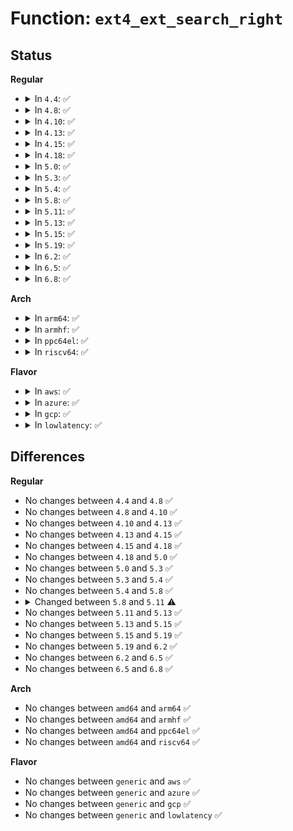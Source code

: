 # Function: <code>ext4_ext_search_right</code>

## Status
<b>Regular</b>
<ul>
<li>
<details>
<summary>In <code>4.4</code>: ✅</summary>

```c
int ext4_ext_search_right(struct inode *inode, struct ext4_ext_path *path, ext4_lblk_t *logical, ext4_fsblk_t *phys, struct ext4_extent **ret_ex);
```

**Collision:** Unique Static

**Inline:** No

**Transformation:** False

**Instances:**

```
In fs/ext4/extents.c (ffffffff812c2e10)
Location: fs/ext4/extents.c:1484
Inline: False
Direct callers:
  - fs/ext4/extents.c:ext4_ext_remove_space
  - fs/ext4/extents.c:ext4_ext_map_blocks
```
**Symbols:**

```
ffffffff812c2e10-ffffffff812c30f8: ext4_ext_search_right (STB_LOCAL)
```
</details>
</li>
<li>
<details>
<summary>In <code>4.8</code>: ✅</summary>

```c
int ext4_ext_search_right(struct inode *inode, struct ext4_ext_path *path, ext4_lblk_t *logical, ext4_fsblk_t *phys, struct ext4_extent **ret_ex);
```

**Collision:** Unique Static

**Inline:** No

**Transformation:** False

**Instances:**

```
In fs/ext4/extents.c (ffffffff812f2810)
Location: fs/ext4/extents.c:1490
Inline: False
Direct callers:
  - fs/ext4/extents.c:ext4_ext_map_blocks
  - fs/ext4/extents.c:ext4_ext_remove_space
```
**Symbols:**

```
ffffffff812f2810-ffffffff812f2adc: ext4_ext_search_right (STB_LOCAL)
```
</details>
</li>
<li>
<details>
<summary>In <code>4.10</code>: ✅</summary>

```c
int ext4_ext_search_right(struct inode *inode, struct ext4_ext_path *path, ext4_lblk_t *logical, ext4_fsblk_t *phys, struct ext4_extent **ret_ex);
```

**Collision:** Unique Static

**Inline:** No

**Transformation:** False

**Instances:**

```
In fs/ext4/extents.c (ffffffff813087e0)
Location: fs/ext4/extents.c:1490
Inline: False
Direct callers:
  - fs/ext4/extents.c:ext4_ext_map_blocks
  - fs/ext4/extents.c:ext4_ext_remove_space
```
**Symbols:**

```
ffffffff813087e0-ffffffff81308aac: ext4_ext_search_right (STB_LOCAL)
```
</details>
</li>
<li>
<details>
<summary>In <code>4.13</code>: ✅</summary>

```c
int ext4_ext_search_right(struct inode *inode, struct ext4_ext_path *path, ext4_lblk_t *logical, ext4_fsblk_t *phys, struct ext4_extent **ret_ex);
```

**Collision:** Unique Static

**Inline:** No

**Transformation:** False

**Instances:**

```
In fs/ext4/extents.c (ffffffff812e6f70)
Location: fs/ext4/extents.c:1490
Inline: False
Direct callers:
  - fs/ext4/extents.c:ext4_ext_map_blocks
  - fs/ext4/extents.c:ext4_ext_remove_space
```
**Symbols:**

```
ffffffff812e6f70-ffffffff812e725c: ext4_ext_search_right (STB_LOCAL)
```
</details>
</li>
<li>
<details>
<summary>In <code>4.15</code>: ✅</summary>

```c
int ext4_ext_search_right(struct inode *inode, struct ext4_ext_path *path, ext4_lblk_t *logical, ext4_fsblk_t *phys, struct ext4_extent **ret_ex);
```

**Collision:** Unique Static

**Inline:** No

**Transformation:** False

**Instances:**

```
In fs/ext4/extents.c (ffffffff8130b970)
Location: fs/ext4/extents.c:1490
Inline: False
Direct callers:
  - fs/ext4/extents.c:ext4_ext_map_blocks
  - fs/ext4/extents.c:ext4_ext_remove_space
```
**Symbols:**

```
ffffffff8130b970-ffffffff8130bc5c: ext4_ext_search_right (STB_LOCAL)
```
</details>
</li>
<li>
<details>
<summary>In <code>4.18</code>: ✅</summary>

```c
int ext4_ext_search_right(struct inode *inode, struct ext4_ext_path *path, ext4_lblk_t *logical, ext4_fsblk_t *phys, struct ext4_extent **ret_ex);
```

**Collision:** Unique Static

**Inline:** No

**Transformation:** False

**Instances:**

```
In fs/ext4/extents.c (ffffffff81339af0)
Location: fs/ext4/extents.c:1484
Inline: False
Direct callers:
  - fs/ext4/extents.c:ext4_ext_map_blocks
  - fs/ext4/extents.c:ext4_ext_remove_space
```
**Symbols:**

```
ffffffff81339af0-ffffffff81339de0: ext4_ext_search_right (STB_LOCAL)
```
</details>
</li>
<li>
<details>
<summary>In <code>5.0</code>: ✅</summary>

```c
int ext4_ext_search_right(struct inode *inode, struct ext4_ext_path *path, ext4_lblk_t *logical, ext4_fsblk_t *phys, struct ext4_extent **ret_ex);
```

**Collision:** Unique Static

**Inline:** No

**Transformation:** False

**Instances:**

```
In fs/ext4/extents.c (ffffffff81350c90)
Location: fs/ext4/extents.c:1484
Inline: False
Direct callers:
  - fs/ext4/extents.c:ext4_ext_map_blocks
  - fs/ext4/extents.c:ext4_ext_remove_space
```
**Symbols:**

```
ffffffff81350c90-ffffffff81350f80: ext4_ext_search_right (STB_LOCAL)
```
</details>
</li>
<li>
<details>
<summary>In <code>5.3</code>: ✅</summary>

```c
int ext4_ext_search_right(struct inode *inode, struct ext4_ext_path *path, ext4_lblk_t *logical, ext4_fsblk_t *phys, struct ext4_extent **ret_ex);
```

**Collision:** Unique Static

**Inline:** No

**Transformation:** False

**Instances:**

```
In fs/ext4/extents.c (ffffffff81379990)
Location: fs/ext4/extents.c:1501
Inline: False
Direct callers:
  - fs/ext4/extents.c:ext4_ext_map_blocks
  - fs/ext4/extents.c:ext4_ext_remove_space
```
**Symbols:**

```
ffffffff81379990-ffffffff81379c71: ext4_ext_search_right (STB_LOCAL)
```
</details>
</li>
<li>
<details>
<summary>In <code>5.4</code>: ✅</summary>

```c
int ext4_ext_search_right(struct inode *inode, struct ext4_ext_path *path, ext4_lblk_t *logical, ext4_fsblk_t *phys, struct ext4_extent **ret_ex);
```

**Collision:** Unique Static

**Inline:** No

**Transformation:** False

**Instances:**

```
In fs/ext4/extents.c (ffffffff81391eb0)
Location: fs/ext4/extents.c:1501
Inline: False
Direct callers:
  - fs/ext4/extents.c:ext4_ext_map_blocks
  - fs/ext4/extents.c:ext4_ext_remove_space
```
**Symbols:**

```
ffffffff81391eb0-ffffffff81392191: ext4_ext_search_right (STB_LOCAL)
```
</details>
</li>
<li>
<details>
<summary>In <code>5.8</code>: ✅</summary>

```c
int ext4_ext_search_right(struct inode *inode, struct ext4_ext_path *path, ext4_lblk_t *logical, ext4_fsblk_t *phys, struct ext4_extent **ret_ex);
```

**Collision:** Unique Static

**Inline:** No

**Transformation:** False

**Instances:**

```
In fs/ext4/extents.c (ffffffff813de630)
Location: fs/ext4/extents.c:1482
Inline: False
Direct callers:
  - fs/ext4/extents.c:ext4_ext_map_blocks
  - fs/ext4/extents.c:ext4_ext_remove_space
```
**Symbols:**

```
ffffffff813de630-ffffffff813de8f3: ext4_ext_search_right (STB_LOCAL)
```
</details>
</li>
<li>
<details>
<summary>In <code>5.11</code>: ✅</summary>

```c
int ext4_ext_search_right(struct inode *inode, struct ext4_ext_path *path, ext4_lblk_t *logical, ext4_fsblk_t *phys, struct ext4_extent *ret_ex);
```

**Collision:** Unique Static

**Inline:** No

**Transformation:** False

**Instances:**

```
In fs/ext4/extents.c (ffffffff813efec0)
Location: fs/ext4/extents.c:1480
Inline: False
Direct callers:
  - fs/ext4/extents.c:ext4_ext_map_blocks
  - fs/ext4/extents.c:ext4_ext_remove_space
```
**Symbols:**

```
ffffffff813efec0-ffffffff813f01ab: ext4_ext_search_right (STB_LOCAL)
```
</details>
</li>
<li>
<details>
<summary>In <code>5.13</code>: ✅</summary>

```c
int ext4_ext_search_right(struct inode *inode, struct ext4_ext_path *path, ext4_lblk_t *logical, ext4_fsblk_t *phys, struct ext4_extent *ret_ex);
```

**Collision:** Unique Static

**Inline:** No

**Transformation:** False

**Instances:**

```
In fs/ext4/extents.c (ffffffff813f6150)
Location: fs/ext4/extents.c:1483
Inline: False
Direct callers:
  - fs/ext4/extents.c:ext4_ext_map_blocks
  - fs/ext4/extents.c:ext4_ext_remove_space
```
**Symbols:**

```
ffffffff813f6150-ffffffff813f6437: ext4_ext_search_right (STB_LOCAL)
```
</details>
</li>
<li>
<details>
<summary>In <code>5.15</code>: ✅</summary>

```c
int ext4_ext_search_right(struct inode *inode, struct ext4_ext_path *path, ext4_lblk_t *logical, ext4_fsblk_t *phys, struct ext4_extent *ret_ex);
```

**Collision:** Unique Static

**Inline:** No

**Transformation:** False

**Instances:**

```
In fs/ext4/extents.c (ffffffff814489f0)
Location: fs/ext4/extents.c:1525
Inline: False
Direct callers:
  - fs/ext4/extents.c:ext4_ext_map_blocks
  - fs/ext4/extents.c:ext4_ext_remove_space
```
**Symbols:**

```
ffffffff814489f0-ffffffff81448cc2: ext4_ext_search_right (STB_LOCAL)
```
</details>
</li>
<li>
<details>
<summary>In <code>5.19</code>: ✅</summary>

```c
int ext4_ext_search_right(struct inode *inode, struct ext4_ext_path *path, ext4_lblk_t *logical, ext4_fsblk_t *phys, struct ext4_extent *ret_ex);
```

**Collision:** Unique Static

**Inline:** No

**Transformation:** False

**Instances:**

```
In fs/ext4/extents.c (ffffffff814c57f0)
Location: fs/ext4/extents.c:1526
Inline: False
Direct callers:
  - fs/ext4/extents.c:ext4_ext_map_blocks
  - fs/ext4/extents.c:ext4_ext_remove_space
```
**Symbols:**

```
ffffffff814c57f0-ffffffff814c5b33: ext4_ext_search_right (STB_LOCAL)
```
</details>
</li>
<li>
<details>
<summary>In <code>6.2</code>: ✅</summary>

```c
int ext4_ext_search_right(struct inode *inode, struct ext4_ext_path *path, ext4_lblk_t *logical, ext4_fsblk_t *phys, struct ext4_extent *ret_ex);
```

**Collision:** Unique Static

**Inline:** No

**Transformation:** False

**Instances:**

```
In fs/ext4/extents.c (ffffffff8155dd70)
Location: fs/ext4/extents.c:1534
Inline: False
Direct callers:
  - fs/ext4/extents.c:ext4_ext_map_blocks
  - fs/ext4/extents.c:ext4_ext_remove_space
```
**Symbols:**

```
ffffffff8155dd70-ffffffff8155e0b3: ext4_ext_search_right (STB_LOCAL)
```
</details>
</li>
<li>
<details>
<summary>In <code>6.5</code>: ✅</summary>

```c
int ext4_ext_search_right(struct inode *inode, struct ext4_ext_path *path, ext4_lblk_t *logical, ext4_fsblk_t *phys, struct ext4_extent *ret_ex);
```

**Collision:** Unique Static

**Inline:** No

**Transformation:** False

**Instances:**

```
In fs/ext4/extents.c (ffffffff81595b90)
Location: fs/ext4/extents.c:1534
Inline: False
Direct callers:
  - fs/ext4/extents.c:ext4_ext_map_blocks
  - fs/ext4/extents.c:ext4_ext_remove_space
```
**Symbols:**

```
ffffffff81595b90-ffffffff81595ecf: ext4_ext_search_right (STB_LOCAL)
```
</details>
</li>
<li>
<details>
<summary>In <code>6.8</code>: ✅</summary>

```c
int ext4_ext_search_right(struct inode *inode, struct ext4_ext_path *path, ext4_lblk_t *logical, ext4_fsblk_t *phys, struct ext4_extent *ret_ex);
```

**Collision:** Unique Static

**Inline:** No

**Transformation:** False

**Instances:**

```
In fs/ext4/extents.c (ffffffff815ce840)
Location: fs/ext4/extents.c:1534
Inline: False
Direct callers:
  - fs/ext4/extents.c:ext4_ext_map_blocks
  - fs/ext4/extents.c:ext4_ext_remove_space
```
**Symbols:**

```
ffffffff815ce840-ffffffff815ceb7f: ext4_ext_search_right (STB_LOCAL)
```
</details>
</li>
</ul>
<b>Arch</b>
<ul>
<li>
<details>
<summary>In <code>arm64</code>: ✅</summary>

```c
int ext4_ext_search_right(struct inode *inode, struct ext4_ext_path *path, ext4_lblk_t *logical, ext4_fsblk_t *phys, struct ext4_extent **ret_ex);
```

**Collision:** Unique Static

**Inline:** No

**Transformation:** False

**Instances:**

```
In fs/ext4/extents.c (ffff8000104656f0)
Location: fs/ext4/extents.c:1501
Inline: False
Direct callers:
  - fs/ext4/extents.c:ext4_ext_map_blocks
  - fs/ext4/extents.c:ext4_ext_remove_space
```
**Symbols:**

```
ffff8000104656f0-ffff800010465a7c: ext4_ext_search_right (STB_LOCAL)
```
</details>
</li>
<li>
<details>
<summary>In <code>armhf</code>: ✅</summary>

```c
int ext4_ext_search_right(struct inode *inode, struct ext4_ext_path *path, ext4_lblk_t *logical, ext4_fsblk_t *phys, struct ext4_extent **ret_ex);
```

**Collision:** Unique Static

**Inline:** No

**Transformation:** False

**Instances:**

```
In fs/ext4/extents.c (c0624db8)
Location: fs/ext4/extents.c:1501
Inline: False
Direct callers:
  - fs/ext4/extents.c:ext4_ext_map_blocks
  - fs/ext4/extents.c:ext4_ext_remove_space
```
**Symbols:**

```
c0624db8-c0625104: ext4_ext_search_right (STB_LOCAL)
```
</details>
</li>
<li>
<details>
<summary>In <code>ppc64el</code>: ✅</summary>

```c
int ext4_ext_search_right(struct inode *inode, struct ext4_ext_path *path, ext4_lblk_t *logical, ext4_fsblk_t *phys, struct ext4_extent **ret_ex);
```

**Collision:** Unique Static

**Inline:** No

**Transformation:** False

**Instances:**

```
In fs/ext4/extents.c (c000000000581c70)
Location: fs/ext4/extents.c:1501
Inline: False
Direct callers:
  - fs/ext4/extents.c:ext4_ext_map_blocks
  - fs/ext4/extents.c:ext4_ext_remove_space
```
**Symbols:**

```
c000000000581c70-c0000000005820dc: ext4_ext_search_right (STB_LOCAL)
```
</details>
</li>
<li>
<details>
<summary>In <code>riscv64</code>: ✅</summary>

```c
int ext4_ext_search_right(struct inode *inode, struct ext4_ext_path *path, ext4_lblk_t *logical, ext4_fsblk_t *phys, struct ext4_extent **ret_ex);
```

**Collision:** Unique Static

**Inline:** No

**Transformation:** False

**Instances:**

```
In fs/ext4/extents.c (ffffffe0002f2c48)
Location: fs/ext4/extents.c:1501
Inline: False
Direct callers:
  - fs/ext4/extents.c:ext4_ext_map_blocks
  - fs/ext4/extents.c:ext4_ext_remove_space
```
**Symbols:**

```
ffffffe0002f2c48-ffffffe0002f2ef6: ext4_ext_search_right (STB_LOCAL)
```
</details>
</li>
</ul>
<b>Flavor</b>
<ul>
<li>
<details>
<summary>In <code>aws</code>: ✅</summary>

```c
int ext4_ext_search_right(struct inode *inode, struct ext4_ext_path *path, ext4_lblk_t *logical, ext4_fsblk_t *phys, struct ext4_extent **ret_ex);
```

**Collision:** Unique Static

**Inline:** No

**Transformation:** False

**Instances:**

```
In fs/ext4/extents.c (ffffffff8138a490)
Location: fs/ext4/extents.c:1501
Inline: False
Direct callers:
  - fs/ext4/extents.c:ext4_ext_map_blocks
  - fs/ext4/extents.c:ext4_ext_remove_space
```
**Symbols:**

```
ffffffff8138a490-ffffffff8138a771: ext4_ext_search_right (STB_LOCAL)
```
</details>
</li>
<li>
<details>
<summary>In <code>azure</code>: ✅</summary>

```c
int ext4_ext_search_right(struct inode *inode, struct ext4_ext_path *path, ext4_lblk_t *logical, ext4_fsblk_t *phys, struct ext4_extent **ret_ex);
```

**Collision:** Unique Static

**Inline:** No

**Transformation:** False

**Instances:**

```
In fs/ext4/extents.c (ffffffff8137af20)
Location: fs/ext4/extents.c:1501
Inline: False
Direct callers:
  - fs/ext4/extents.c:ext4_ext_map_blocks
  - fs/ext4/extents.c:ext4_ext_remove_space
```
**Symbols:**

```
ffffffff8137af20-ffffffff8137b201: ext4_ext_search_right (STB_LOCAL)
```
</details>
</li>
<li>
<details>
<summary>In <code>gcp</code>: ✅</summary>

```c
int ext4_ext_search_right(struct inode *inode, struct ext4_ext_path *path, ext4_lblk_t *logical, ext4_fsblk_t *phys, struct ext4_extent **ret_ex);
```

**Collision:** Unique Static

**Inline:** No

**Transformation:** False

**Instances:**

```
In fs/ext4/extents.c (ffffffff81387df0)
Location: fs/ext4/extents.c:1501
Inline: False
Direct callers:
  - fs/ext4/extents.c:ext4_ext_map_blocks
  - fs/ext4/extents.c:ext4_ext_remove_space
```
**Symbols:**

```
ffffffff81387df0-ffffffff813880d1: ext4_ext_search_right (STB_LOCAL)
```
</details>
</li>
<li>
<details>
<summary>In <code>lowlatency</code>: ✅</summary>

```c
int ext4_ext_search_right(struct inode *inode, struct ext4_ext_path *path, ext4_lblk_t *logical, ext4_fsblk_t *phys, struct ext4_extent **ret_ex);
```

**Collision:** Unique Static

**Inline:** No

**Transformation:** False

**Instances:**

```
In fs/ext4/extents.c (ffffffff8139baf0)
Location: fs/ext4/extents.c:1501
Inline: False
Direct callers:
  - fs/ext4/extents.c:ext4_ext_map_blocks
  - fs/ext4/extents.c:ext4_ext_remove_space
```
**Symbols:**

```
ffffffff8139baf0-ffffffff8139bdd1: ext4_ext_search_right (STB_LOCAL)
```
</details>
</li>
</ul>

## Differences
<b>Regular</b>
<ul>
<li>
No changes between <code>4.4</code> and <code>4.8</code> ✅
</li>
<li>
No changes between <code>4.8</code> and <code>4.10</code> ✅
</li>
<li>
No changes between <code>4.10</code> and <code>4.13</code> ✅
</li>
<li>
No changes between <code>4.13</code> and <code>4.15</code> ✅
</li>
<li>
No changes between <code>4.15</code> and <code>4.18</code> ✅
</li>
<li>
No changes between <code>4.18</code> and <code>5.0</code> ✅
</li>
<li>
No changes between <code>5.0</code> and <code>5.3</code> ✅
</li>
<li>
No changes between <code>5.3</code> and <code>5.4</code> ✅
</li>
<li>
No changes between <code>5.4</code> and <code>5.8</code> ✅
</li>
<li>
<details>
<summary>Changed between <code>5.8</code> and <code>5.11</code> ⚠️</summary>
<ul>
<li>
<b>Param type changed. </b>
<code>struct ext4_extent **ret_ex</code> ➡️ <code>struct ext4_extent *ret_ex</code>
</li>
</ul>
</details>
</li>
<li>
No changes between <code>5.11</code> and <code>5.13</code> ✅
</li>
<li>
No changes between <code>5.13</code> and <code>5.15</code> ✅
</li>
<li>
No changes between <code>5.15</code> and <code>5.19</code> ✅
</li>
<li>
No changes between <code>5.19</code> and <code>6.2</code> ✅
</li>
<li>
No changes between <code>6.2</code> and <code>6.5</code> ✅
</li>
<li>
No changes between <code>6.5</code> and <code>6.8</code> ✅
</li>
</ul>
<b>Arch</b>
<ul>
<li>
No changes between <code>amd64</code> and <code>arm64</code> ✅
</li>
<li>
No changes between <code>amd64</code> and <code>armhf</code> ✅
</li>
<li>
No changes between <code>amd64</code> and <code>ppc64el</code> ✅
</li>
<li>
No changes between <code>amd64</code> and <code>riscv64</code> ✅
</li>
</ul>
<b>Flavor</b>
<ul>
<li>
No changes between <code>generic</code> and <code>aws</code> ✅
</li>
<li>
No changes between <code>generic</code> and <code>azure</code> ✅
</li>
<li>
No changes between <code>generic</code> and <code>gcp</code> ✅
</li>
<li>
No changes between <code>generic</code> and <code>lowlatency</code> ✅
</li>
</ul>
